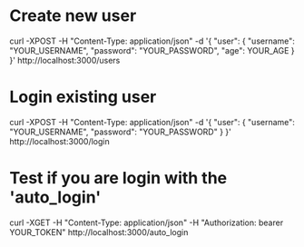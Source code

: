 # Create new user

curl -XPOST -H "Content-Type: application/json" -d '{ "user": { "username": "YOUR_USERNAME", "password": "YOUR_PASSWORD", "age": YOUR_AGE } }' http://localhost:3000/users

# Login existing user

curl -XPOST -H "Content-Type: application/json" -d '{ "user": { "username": "YOUR_USERNAME", "password": "YOUR_PASSWORD" } }' http://localhost:3000/login

# Test if you are login with the 'auto_login'

curl -XGET -H "Content-Type: application/json" -H "Authorization: bearer YOUR_TOKEN" http://localhost:3000/auto_login
